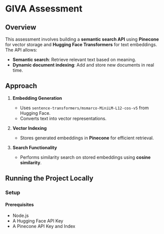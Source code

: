 # GIVA Assessment  

## Overview  
This assessment involves building a **semantic search API** using **Pinecone** for vector storage and **Hugging Face Transformers** for text embeddings. The API allows:  
- **Semantic search**: Retrieve relevant text based on meaning.  
- **Dynamic document indexing**: Add and store new documents in real time.  

## Approach  

1. **Embedding Generation**  
   - Uses `sentence-transformers/msmarco-MiniLM-L12-cos-v5` from Hugging Face.  
   - Converts text into vector representations.  

2. **Vector Indexing**  
   - Stores generated embeddings in **Pinecone** for efficient retrieval.  

3. **Search Functionality**  
   - Performs similarity search on stored embeddings using **cosine similarity**.  

## Running the Project Locally  

### Setup  

#### **Prerequisites**  
- Node.js 
- A Hugging Face API Key  
- A Pinecone API Key and Index  

